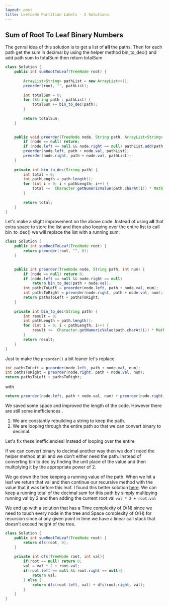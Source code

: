 ```yaml
---
layout: post
title: Leetcode Partition Labels - 2 Solutions.
---
```



##   Sum of Root To Leaf Binary Numbers

The genral idea of this solution is to get a list of **all** the paths.
Then for each path get the sum in decimal by using the helper method bin_to_dec() and add path sum to totalSum
then return totalSum

```java
class Solution {
    public int sumRootToLeaf(TreeNode root) {
        
        ArrayList<String> pathList = new ArrayList<>();
        preorder(root, "", pathList);
        
        int totalSum = 0;
        for (String path : pathList) {
            totalSum += bin_to_dec(path);
        }
        
        return totalSum;
    }

    
    public void preorder(TreeNode node, String path, ArrayList<String> pathList) {
        if (node == null) return;
        if (node.left == null && node.right == null) pathList.add(path + node.val);
        preorder(node.left, path + node.val, pathList);
        preorder(node.right, path + node.val, pathList);
    }
    
    private int bin_to_dec(String path) {
        int total = 0;
        int pathLength = path.length();
        for (int i = 0; i < pathLength; i++) {
            total +=  Character.getNumericValue(path.charAt(i)) * Math.pow(2, (pathLength - 1 - i) );
        }
        
        return total;
    }
}
```
Let's make a slight improvement on the above code. Instead of using **all** that extra space to store the list
and then also looping over the entire list to call bin_to_dec() we will replace the list with a running 
sum:

```java
class Solution {
    public int sumRootToLeaf(TreeNode root) {
        return preorder(root, "", 0);
    }

    
    public int preorder(TreeNode node, String path, int num) {
        if (node == null) return 0;
        if (node.left == null && node.right == null) 
            return bin_to_dec(path + node.val);
        int pathsToLeft = preorder(node.left, path + node.val, num);
        int pathsToRight = preorder(node.right, path + node.val, num);
        return pathsToLeft + pathsToRight;
    }
    
    private int bin_to_dec(String path) {
        int result = 0;
        int pathLength = path.length();
        for (int i = 0; i < pathLength; i++) {
            result +=  Character.getNumericValue(path.charAt(i)) * Math.pow(2, (pathLength - 1 - i) );
        }
        return result;
    }
}
```
Just to make the `preorder()` a bit leaner let's replace
```java
int pathsToLeft = preorder(node.left, path + node.val, num);
int pathsToRight = preorder(node.right, path + node.val, num);
return pathsToLeft + pathsToRight;
```
with 
```java
return preorder(node.left, path + node.val, num) + preorder(node.right, path + node.val, num);
```

We saved some space and improved the length of the code. However there are still some inefficiences
.
1. We are constantly rebuilding a string to keep the path.
2. We are looping through the entire path so that we can convert binary to decimal.


Let's fix these inefficiencies! Instead of looping over the entire

If we can convert binary to decimal another way then we don't need the helper method at all and we don't either need the path.
Instead of converting bin to dec by finding the unit place of the value and then multiplying it by the appropriate power of 2.

We go down the tree keeping a running value of the path. When we hit a leaf we return that val and then continue our recursive method
with the value that it was before this leaf.
I found this better solution [here](https://leetcode.com/problems/sum-of-root-to-leaf-binary-numbers/discuss/270025/JavaC%2B%2BPython-Recursive-Solution). We can keep a running total of the decimal sum for this path by simply multipying running val
 by 2 and then adding the current root val `val * 2 + root.val`

 We end up with a solution that has a Time complexity of O(N) since we need to touch every node in the tree and Space complexity of O(H) for recursion
 since at any given point in time we have a linear call stack that doesn't exceed height of the tree.
```java
class Solution {
    public int sumRootToLeaf(TreeNode root) {
        return dfs(root, 0);
    }
    
    private int dfs(TreeNode root, int val){
        if(root == null) return 0;
        val = val * 2 + root.val;
        if(root.left == null && root.right == null){
            return val;
        } else {
            return dfs(root.left, val) + dfs(root.right, val);
        }
    }
}
```